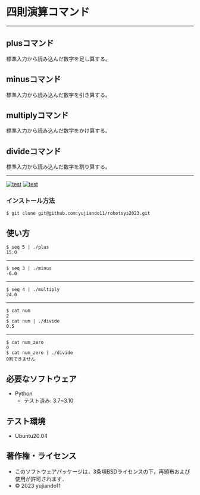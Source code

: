 # 四則演算コマンド
---
## plusコマンド      
標準入力から読み込んだ数字を足し算する。
## minusコマンド     
標準入力から読み込んだ数字を引き算する。
## multiplyコマンド　
標準入力から読み込んだ数字をかけ算する。
## divideコマンド　　
標準入力から読み込んだ数字を割り算する。

---

[![test](https://github.com/yujiando11/robotsys2023/actions/workflows/test1.yml/badge.svg)](https://github.com/yujiando11/robotsys2023/actions/workflows/test1.yml)
[![test](https://github.com/yujiando11/robotsys2023/actions/workflows/test2.yml/badge.svg)](https://github.com/yujiando11/robotsys2023/actions/workflows/test2.yml)


### インストール方法
```
$ git clone git@github.com:yujiando11/robotsys2023.git
```

## 使い方
```
$ seq 5 | ./plus
15.0
```
---
```
$ seq 3 | ./minus
-6.0
```
---
```
$ seq 4 | ./multiply
24.0
```
---
```
$ cat num
2
$ cat num | ./divide
0.5
```
---
```
$ cat num_zero
0
$ cat num_zero | ./divide
0割できません
```

## 必要なソフトウェア
* Python
  * テスト済み: 3.7~3.10

## テスト環境
* Ubuntu20.04

## 著作権・ライセンス

* このソフトウェアパッケージは，3条項BSDライセンスの下，再頒布および使用が許可されます．
* © 2023 yujiando11
